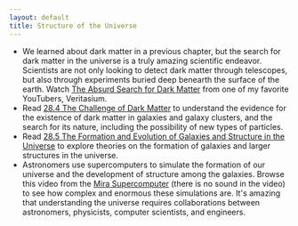 ```yaml
---
layout: default
title: Structure of the Universe
---
```

 
- We learned about dark matter in a previous chapter, but the search for dark matter in the universe is a truly amazing scientific endeavor. Scientists are not only looking to detect dark matter through telescopes, but also through experiments buried deep benearth the surface of the earth. Watch [The Absurd Search for Dark Matter](https://www.youtube.com/watch?v=6etTERFUlUI) from one of my favorite YouTubers, Veritasium. 
- Read [28.4 The Challenge of Dark Matter](https://openstax.org/books/astronomy-2e/pages/28-4-the-challenge-of-dark-matter) to understand the evidence for the existence of dark matter in galaxies and galaxy clusters, and the search for its nature, including the possibility of new types of particles.
- Read [28.5 The Formation and Evolution of Galaxies and Structure in the Universe](https://openstax.org/books/astronomy-2e/pages/28-5-the-formation-and-evolution-of-galaxies-and-structure-in-the-universe) to explore theories on the formation of galaxies and larger structures in the universe.
- Astronomers use supercomputers to simulate the formation of our universe and the development of structure among the galaxies. Browse this video from the [Mira Supercomputer](https://youtu.be/JAyrpJCC_dw?si=26GzYJxNDG6-3tvk) (there is no sound in the video) to see how complex and enormous these simulations are. It's amazing that understanding the universe requires collaborations between astronomers, physicists, computer scientists, and engineers. 

